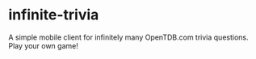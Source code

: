 # infinite-trivia
A simple mobile client for infinitely many OpenTDB.com trivia questions. Play your own game!

